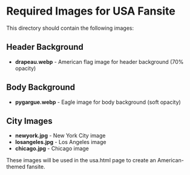 # Required Images for USA Fansite

This directory should contain the following images:

## Header Background
- **drapeau.webp** - American flag image for header background (70% opacity)

## Body Background  
- **pygargue.webp** - Eagle image for body background (soft opacity)

## City Images
- **newyork.jpg** - New York City image
- **losangeles.jpg** - Los Angeles image  
- **chicago.jpg** - Chicago image

These images will be used in the usa.html page to create an American-themed fansite.